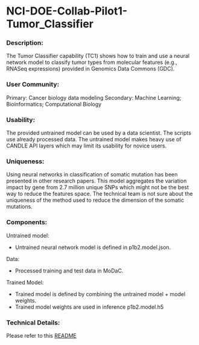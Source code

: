 # NCI-DOE-Collab-Pilot1-Tumor_Classifier

### Description:
The Tumor Classifier capability (TC1) shows how to train and use a neural network model to classify tumor types from molecular features 
(e.g., RNASeq expressions) provided in Genomics Data Commons (GDC).

### User Community:	
Primary: Cancer biology data modeling
Secondary: Machine Learning; Bioinformatics; Computational Biology

### Usability:	
The provided untrained model can be used by a data scientist. The scripts use already processed data. The untrained model makes heavy use of CANDLE API layers which may limit its usability for novice users.

### Uniqueness:	
Using neural networks in classification of somatic mutation has been presented in other research papers. This model aggregates the variation impact by gene from 2.7 million unique SNPs which might not be the best way to reduce the features space. The technical team is not sure about the uniqueness of the method used to reduce the dimension of the somatic mutations.

### Components:	

Untrained model: 
* Untrained neural network model is defined in p1b2.model.json.

Data:
* Processed training and test data in MoDaC.

Trained Model:
* Trained model is defined by combining the untrained model + model weights.
* Trained model weights are used in inference p1b2.model.h5

### Technical Details:
Please refer to this [README](./Pilot1/TC1/README.md)
